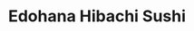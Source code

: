 ---
layout: place
title: "Edohana Hibachi Sushi"
permalink: /texas/fort-worth/edohana-hibachi-sushi.html
stateAbbr: TX
stateName: Texas
cityName: Fort Worth
seo:
  name: "Edohana Hibachi Sushi"
  type: Restaurant
  links: https://edohanafw.site/
description: "Edohana Hibachi Sushi serves delicious sushi in Fort Worth, Texas. Try fresh Japanese dishes for a great dining experience. "
place_id: ChIJK7ONF5xyToYRT-PbzhL0ve4
photos:
  - name: >-
      places/ChIJK7ONF5xyToYRT-PbzhL0ve4/photos/AeeoHcLAzNZSzv6EsCS7UIs0senvUQh0LU_-4GBl6Qo6Gh9NiyRPdH85srm3DauzkdAY1UjUf7oU0FgaRhi1kixCKuWX8Zd5vmkbWY5EGpeiyGBYbTSUmAQ-qDEvBSQv3YAEEVdzirvzrMfyDcYwmMHoWI5Xz9AVjFup6WMxfwZfeus899bZhc1LO4Bcho42Ao5NsQ6HkzpCHh2BrFqNmS41MPYcFbK5nTqNmvSw_9TNnHdb8dMzuNMV1M0BtjbXx4O3SXQ15YUuBztsDWa5etOcfAmsjLrVSvFN86-irWzDOHqGzg
    widthPx: 3000
    heightPx: 4000
    authorAttributions:
      - displayName: Edohana Hibachi Sushi
        uri: https://maps.google.com/maps/contrib/108484157835269442126
        photoUri: >-
          https://lh3.googleusercontent.com/a-/ALV-UjX8ihP8CBCP_0HY1QHNZLtWGdZwnz3BRVHcyCUFC_Rboa2nRJE=s100-p-k-no-mo
    flagContentUri: >-
      https://www.google.com/local/imagery/report/?cb_client=maps_api_places.places_api&image_key=!1e10!2sAF1QipNkjyRrLQzaJKmy3EYuwaQgedLvjmip5RAsRtFC&hl=en-US
    googleMapsUri: >-
      https://www.google.com/maps/place//data=!3m4!1e2!3m2!1sAF1QipNkjyRrLQzaJKmy3EYuwaQgedLvjmip5RAsRtFC!2e10!4m2!3m1!1s0x864e729c178db32b:0xeebdf412cedbe34f
  - name: >-
      places/ChIJK7ONF5xyToYRT-PbzhL0ve4/photos/AeeoHcIVSnvj2Hwiy3knq-KHSwKyL48g7g4ibZyKKpGbspEEPLQXxGpaKo7csNQ0PgCR9VOaW3fs8kN2i6MgLEklrEHfW72zRazdunkatcRU-CYAcnvubMLrW1Fd9xiiFWJKvmr2TeJZg7DWLyd2vqTk9OBs8TtwN812vQmmZKMkgryHIEiD3qH5S25ayvIwAJDSCQzRKShNnOsK6Cv2PVGDTobSp9YlYMRBgmj92WW1eUwVSGE6hFR5qjyReDt3mS6YpAVzYe2iS4lGoBQUSK-lDuzKb00fWYXh_qrL4xQoZSiVgw
    widthPx: 3024
    heightPx: 4032
    authorAttributions:
      - displayName: Edohana Hibachi Sushi
        uri: https://maps.google.com/maps/contrib/108484157835269442126
        photoUri: >-
          https://lh3.googleusercontent.com/a-/ALV-UjX8ihP8CBCP_0HY1QHNZLtWGdZwnz3BRVHcyCUFC_Rboa2nRJE=s100-p-k-no-mo
    flagContentUri: >-
      https://www.google.com/local/imagery/report/?cb_client=maps_api_places.places_api&image_key=!1e10!2sAF1QipNipPLt9Kh1HhSKR2SMKTLgpbJfxFV9lNOxdccg&hl=en-US
    googleMapsUri: >-
      https://www.google.com/maps/place//data=!3m4!1e2!3m2!1sAF1QipNipPLt9Kh1HhSKR2SMKTLgpbJfxFV9lNOxdccg!2e10!4m2!3m1!1s0x864e729c178db32b:0xeebdf412cedbe34f
  - name: >-
      places/ChIJK7ONF5xyToYRT-PbzhL0ve4/photos/AeeoHcL5Ik-YTQcDEKr-bKKbWUr2Qq2mEq43yCFcFUI9_N51ZkMW0fH0hL9FNbluBkkRlIGogZQ_Hy8FhwEpbpclHMuPY-TllqwlTLv3HwPPH9ikM65KRbjaryBK6llHPB8Wzrsk62u4P2x2jPQYYH0VndRmkRAchH-bvq3ARs78yMMKTSy593xODzeGA1X48aWyl1OEF7FmYS-GsEqdwfNLXmP9Gnncw07Oc8IUlXGaBgxIbN4KHk3SQpePdu1g9fN4GyosgDx91h7B54TyKEWxrzYMXxxyhHVoeS67-80oeZ57Hg
    widthPx: 3024
    heightPx: 3024
    authorAttributions:
      - displayName: Edohana Hibachi Sushi
        uri: https://maps.google.com/maps/contrib/108484157835269442126
        photoUri: >-
          https://lh3.googleusercontent.com/a-/ALV-UjX8ihP8CBCP_0HY1QHNZLtWGdZwnz3BRVHcyCUFC_Rboa2nRJE=s100-p-k-no-mo
    flagContentUri: >-
      https://www.google.com/local/imagery/report/?cb_client=maps_api_places.places_api&image_key=!1e10!2sAF1QipOKpr2ZCgZUhNoZodh-5wBM8ckoWrsbQRNzL3cK&hl=en-US
    googleMapsUri: >-
      https://www.google.com/maps/place//data=!3m4!1e2!3m2!1sAF1QipOKpr2ZCgZUhNoZodh-5wBM8ckoWrsbQRNzL3cK!2e10!4m2!3m1!1s0x864e729c178db32b:0xeebdf412cedbe34f
  - name: >-
      places/ChIJK7ONF5xyToYRT-PbzhL0ve4/photos/AeeoHcLg5-bxPY-r8ugaJVESlD11Sq5dwKzKb1RCvt-zIWZe0dxqzz1_mHasMgSSog4LTqFyofl0eRFvbriP8zytsm-GMesLN0DUEFMNdbyMVugrnl07KBIgqwQATqF-kVhamWrXmrnUEJVKfTbsZspNAOuwybtT17zoIcbcerLba7ecQoHM1pWdbk1jSmyzIIbMlDVK0KPO4FP6WMyOxbpAVmy3yuDTPafFe2tsBXUBOSe5Z_K0rFUbxyhZF75x7EyImgX4VB8yBV9MUoQyuTYmWQeV1VAEe2ESKqq0WHWpKVuZd5dQWWHJg5lysnQMBDETJGdzoA00hzuVEKjhBguNnfgezHTX0WXRPk29nchte8gOl-UDwJW_YzooiAX1kK-8seWxUj2_jryCNbLX4jN6av_juwqiZdA-YdKaYKWfMNpdCcM
    widthPx: 4032
    heightPx: 3024
    authorAttributions:
      - displayName: Jessica Balderas
        uri: https://maps.google.com/maps/contrib/106158079582125151604
        photoUri: >-
          https://lh3.googleusercontent.com/a/ACg8ocJz_CPsAFI24sUxLhl-ETWsixTX4isS41uCxGjtBu_WPVmBSQ=s100-p-k-no-mo
    flagContentUri: >-
      https://www.google.com/local/imagery/report/?cb_client=maps_api_places.places_api&image_key=!1e10!2sCIHM0ogKEICAgICr1bHOsgE&hl=en-US
    googleMapsUri: >-
      https://www.google.com/maps/place//data=!3m4!1e2!3m2!1sCIHM0ogKEICAgICr1bHOsgE!2e10!4m2!3m1!1s0x864e729c178db32b:0xeebdf412cedbe34f
  - name: >-
      places/ChIJK7ONF5xyToYRT-PbzhL0ve4/photos/AeeoHcJLcWXdHF1vzj-BimSmvGG60x_hXWDBYhbFobYomjjkYpAtTGl1hB8EBV5ahyLHT4h-TOueHM7m-cAYCHxdjBv0uDvIOMgGXll4kurgTmVncOm4SpktTgLqVYst8RyhrQGmNS7YnJw9UNlpJr8u_r3_ofTPI1Y3aqOXzwx6Bb6IfaCySuMriN1ElcDjAZ_8yV7OGDDOS6EgnUqO-UnTtwKjwAgzScwJ3IVcYB4D4sciCItHkg0O-NCxmdP9d_7Wkb0INUJUKNV_0V36HYtdkTePgMqfPDc_acckOAcjukYTOB-tsvgPrw-lKqG5VDIQYkSbSRNn7s1693u-Plc2PFVIrQUuL9FCKdH-yeUseAwNQ_tatyTpXz31Y3udJS4pR6505hSxSBhxuA2ItPvPbXBLMCztFK9cZE7NLP1Wf_V5zQ
    widthPx: 4032
    heightPx: 3024
    authorAttributions:
      - displayName: RA RS
        uri: https://maps.google.com/maps/contrib/117680803363701169551
        photoUri: >-
          https://lh3.googleusercontent.com/a-/ALV-UjV-QkwXoCM-Ns7eF1vHxRjRghlYuTplnh--gos5JictPW1jIohVog=s100-p-k-no-mo
    flagContentUri: >-
      https://www.google.com/local/imagery/report/?cb_client=maps_api_places.places_api&image_key=!1e10!2sCIHM0ogKEICAgIDTgPOfRw&hl=en-US
    googleMapsUri: >-
      https://www.google.com/maps/place//data=!3m4!1e2!3m2!1sCIHM0ogKEICAgIDTgPOfRw!2e10!4m2!3m1!1s0x864e729c178db32b:0xeebdf412cedbe34f
  - name: >-
      places/ChIJK7ONF5xyToYRT-PbzhL0ve4/photos/AeeoHcIh1iJ4D3fORRmNWDXml-iLz5nGVyPiGdEBHB94Qqd7_b-xKYkatLa2Jjyi2_9g2L3jeT9QjOretXU2CI8RiRl8FqhC_qhqhMYr1cyJZ9fQVI309_2x7OAlagBz4c4X8cIvrbJw6gZdDq3_NM7F7wR9JIvnrHLj9xZgLKb54ZQ2Hrv0oGaJUDpnD-MbT6cxLcQMzYJQNb-ZDX1H6R0VC02Uyg9lMXQSCUrPCnTyPmxTWrvxxzOAUKnmFGF8HVLXuo-x8mf4LqZ-P8OQBBsfVCH8J_bdiphHDsTJJhnupi7ArA
    widthPx: 960
    heightPx: 721
    authorAttributions:
      - displayName: Edohana Hibachi Sushi
        uri: https://maps.google.com/maps/contrib/108484157835269442126
        photoUri: >-
          https://lh3.googleusercontent.com/a-/ALV-UjX8ihP8CBCP_0HY1QHNZLtWGdZwnz3BRVHcyCUFC_Rboa2nRJE=s100-p-k-no-mo
    flagContentUri: >-
      https://www.google.com/local/imagery/report/?cb_client=maps_api_places.places_api&image_key=!1e10!2sAF1QipMbYTK7hMXp-NBBF2NDJ2oCgmsUwp7kQszQvCBb&hl=en-US
    googleMapsUri: >-
      https://www.google.com/maps/place//data=!3m4!1e2!3m2!1sAF1QipMbYTK7hMXp-NBBF2NDJ2oCgmsUwp7kQszQvCBb!2e10!4m2!3m1!1s0x864e729c178db32b:0xeebdf412cedbe34f
  - name: >-
      places/ChIJK7ONF5xyToYRT-PbzhL0ve4/photos/AeeoHcJSdib-be0OJ0BvNMY4ItfqPcZCO46lDhyrhbtkvqid-QGAvdQnNjxReH1gwIBHXspr3ghLr-7NGl8zG8G7_ILeirzpLqMxa_jyWsO91lmbQQFr0yYtzGJy_rsQz_58VHneK3AxgbIm6uF6kSVTNMF3I0dzbqbxQAucxRN7nmMWGk-n0VlBZNIXasez_dc_kuPv6eKrWPaPN0h5yLpN_MFi8iztVktQtBacWy5mFHPbwkeQ8DuQZYrdkZJGoBBi7sbzADEQloGFYewpUPbDOuY6wsBCsh-8Q4W8VEPOy9JH6G9o_JDqC8Nt956iwR94GK2q3FROY8F1arBYohEnxBiiNkKaLNixhCtVtt3hcoOGwhX6tJnyf8nQ4hdNlKvbNwCoExrB02DHI6gykZX_2CMXnoOTSU6wviIIDXyvxDLyYA
    widthPx: 3600
    heightPx: 4800
    authorAttributions:
      - displayName: Andrew Brady
        uri: https://maps.google.com/maps/contrib/104487861828193072838
        photoUri: >-
          https://lh3.googleusercontent.com/a-/ALV-UjW1_VPYc3czZK22mlol2q4S2up5g6i21JTLWMJeXbhKe83S2No=s100-p-k-no-mo
    flagContentUri: >-
      https://www.google.com/local/imagery/report/?cb_client=maps_api_places.places_api&image_key=!1e10!2sCIHM0ogKEICAgMDAj5yNOw&hl=en-US
    googleMapsUri: >-
      https://www.google.com/maps/place//data=!3m4!1e2!3m2!1sCIHM0ogKEICAgMDAj5yNOw!2e10!4m2!3m1!1s0x864e729c178db32b:0xeebdf412cedbe34f
  - name: >-
      places/ChIJK7ONF5xyToYRT-PbzhL0ve4/photos/AeeoHcIjNycC-koHQA7bgMxdm7WbRRnukRuEG73U3Ul5pScGR7r6ElJY9nRn_0j_jjUaQxbdq5ruhpKE4IW8I2JAQSY_yYYStW-vMo67KC4V9zjZQ_fEyhi0kR4hM0xAgRYIaTXCdIXZ2skreebxxJkOIQNbDUCt-Gj5mAicA1AkqLh5dP1Ofw8dhCp0y-E207-SvtB4tgij74JNKKmrTwmOVPfEvgX8knrIh5bhzorcYEDjEGC_sQfX4aIWuwru6xvjQ8Bm_khWVTw5SH7cTGzrYUvNaNDJ2gkpkaDCgVCsZB0XMlGXOgVJeYlWa_imKDhSRoBG5xsNAhLX1Lvazv7FJNU9wvE3a1wGR0E0sGvsm2FI_x6mSy8_VllLk8_AbwNkplDK8Ql7VE_bh8DnRas-nKhiKzLJij48y3w-YfGt3JO2DQ
    widthPx: 3600
    heightPx: 4800
    authorAttributions:
      - displayName: Jamie Hoffman
        uri: https://maps.google.com/maps/contrib/113121342927183349669
        photoUri: >-
          https://lh3.googleusercontent.com/a-/ALV-UjW-hw_sDYlPL6IX81JCAW4xMq2TkdKM0Yk307kvhw5ETBDpRy-4tw=s100-p-k-no-mo
    flagContentUri: >-
      https://www.google.com/local/imagery/report/?cb_client=maps_api_places.places_api&image_key=!1e10!2sCIHM0ogKEICAgIC_0NjHUQ&hl=en-US
    googleMapsUri: >-
      https://www.google.com/maps/place//data=!3m4!1e2!3m2!1sCIHM0ogKEICAgIC_0NjHUQ!2e10!4m2!3m1!1s0x864e729c178db32b:0xeebdf412cedbe34f
  - name: >-
      places/ChIJK7ONF5xyToYRT-PbzhL0ve4/photos/AeeoHcJ6zhzW1ZkKKsyRRqSsyVG8r8aoYRfg4jyCNUAus_8GuPU3b4ZFV_L6CJdf47aeHbw8lYDIkaRNIxYWkR1hQ6qPpySBoj9aPtr4PIOET4FduDKPHcty3awNISpzJ4WpuFz2d8ctYL_WU2ol0-VJj2z7Pt8HcRhx7S8UlA7LCpnX2e6ouNAJQg8_PSMkX937UE_LfCP40dQcczqOVSKc8_brzCl56oWRY9KT322nOHWa8I7WtKJgD0pWN96rG8aA24LfFbDxaP1lbQ2e9BGjmPyUA-vq-PAqpFZiTrfgkychOVeAlogPfr1xBh98F2Zl_aVJFkudGwIHS3MZLVQ8iduW-Tuc0wDgmW8qBPkjahJ_0TNqcARJGPF8LSixcg9xNHQxCdIe9akBNDICynUZobNmOrl5tSxJ8amLkR2JkV-_QA
    widthPx: 4000
    heightPx: 3000
    authorAttributions:
      - displayName: Pat Hodges
        uri: https://maps.google.com/maps/contrib/107249541915507864641
        photoUri: >-
          https://lh3.googleusercontent.com/a-/ALV-UjVB_mQXiJkkxKQZf4n1GU8QQl7Z1SI-xOuHBm1DjoK7r9lmtzfumg=s100-p-k-no-mo
    flagContentUri: >-
      https://www.google.com/local/imagery/report/?cb_client=maps_api_places.places_api&image_key=!1e10!2sCIHM0ogKEICAgMDwzrnQWw&hl=en-US
    googleMapsUri: >-
      https://www.google.com/maps/place//data=!3m4!1e2!3m2!1sCIHM0ogKEICAgMDwzrnQWw!2e10!4m2!3m1!1s0x864e729c178db32b:0xeebdf412cedbe34f
  - name: >-
      places/ChIJK7ONF5xyToYRT-PbzhL0ve4/photos/AeeoHcLYkIKjFkH36mZkdEiSkiD_AuSu15ITa1SZg4DthButIxSEpOmMNsIBk0-fVZZxml-ZSVdZWA_gZVLuFU39__qtyJWYIBU_Axf5q4i_Qn0bIl0GQAIdi_wfqvXemr8lOzOrSIgLZEDLrx3aehwGPJFMQzBrT7z7GkzO6Pmd2MKKP6lRi1au_g3gXojj7Latd3HUntWys5VFWYVd0ay4yR4B0zBw8mrH90Nc_IGgCZbkqNBFqn9dUW0i4n-q9dS5oKcs51482QGT3CcYQisciHUIY11IKmQLgi5zNWpKqYKK7w1NJngTEgsxfRIkw-HImpl6Y33S4Ipa0zhIs6payis1OhvafeCfeopgI0tB8gd6pbwZ_TVLc7pma72F5UDVQn3ocdTZ9Qdq-adO3CvnTv4Rb3jWRok-PwXU5iS9PvlVBg
    widthPx: 3024
    heightPx: 4032
    authorAttributions:
      - displayName: Jessica Balderas
        uri: https://maps.google.com/maps/contrib/106158079582125151604
        photoUri: >-
          https://lh3.googleusercontent.com/a/ACg8ocJz_CPsAFI24sUxLhl-ETWsixTX4isS41uCxGjtBu_WPVmBSQ=s100-p-k-no-mo
    flagContentUri: >-
      https://www.google.com/local/imagery/report/?cb_client=maps_api_places.places_api&image_key=!1e10!2sCIHM0ogKEICAgICr1bHOMg&hl=en-US
    googleMapsUri: >-
      https://www.google.com/maps/place//data=!3m4!1e2!3m2!1sCIHM0ogKEICAgICr1bHOMg!2e10!4m2!3m1!1s0x864e729c178db32b:0xeebdf412cedbe34f
address: 5816 SW Loop 820, Fort Worth, TX 76132, USA
street: 5816 SW Loop 820
city: Fort Worth
state: TX
zip: '76132'
country: USA
neighborhood: null
latitude: '32.685620'
longitude: '-97.411417'
accessibility_options:
  wheelchairAccessibleParking: true
  wheelchairAccessibleEntrance: true
  wheelchairAccessibleRestroom: true
  wheelchairAccessibleSeating: true
business_status: OPERATIONAL
name: Edohana Hibachi Sushi
google_maps_links:
  directionsUri: >-
    https://www.google.com/maps/dir//''/data=!4m7!4m6!1m1!4e2!1m2!1m1!1s0x864e729c178db32b:0xeebdf412cedbe34f!3e0
  placeUri: https://maps.google.com/?cid=17203174513242268495
  writeAReviewUri: >-
    https://www.google.com/maps/place//data=!4m3!3m2!1s0x864e729c178db32b:0xeebdf412cedbe34f!12e1
  reviewsUri: >-
    https://www.google.com/maps/place//data=!4m4!3m3!1s0x864e729c178db32b:0xeebdf412cedbe34f!9m1!1b1
  photosUri: >-
    https://www.google.com/maps/place//data=!4m3!3m2!1s0x864e729c178db32b:0xeebdf412cedbe34f!10e5
primary_type: Japanese Restaurant
opening_hours:
  regular:
    - 'Monday: 11:00 AM – 2:00 PM, 4:45 – 10:00 PM'
    - 'Tuesday: 11:00 AM – 2:00 PM, 4:45 – 10:00 PM'
    - 'Wednesday: 11:00 AM – 2:00 PM, 4:45 – 10:00 PM'
    - 'Thursday: 11:00 AM – 2:00 PM, 4:45 – 10:00 PM'
    - 'Friday: 11:00 AM – 2:00 PM, 4:45 – 9:30 PM'
    - 'Saturday: 4:30 – 10:30 PM'
    - 'Sunday: 4:30 – 9:30 PM'
  current:
    - 'Monday: 11:00 AM – 2:00 PM, 4:45 – 10:00 PM'
    - 'Tuesday: 11:00 AM – 2:00 PM, 4:45 – 10:00 PM'
    - 'Wednesday: 11:00 AM – 2:00 PM, 4:45 – 10:00 PM'
    - 'Thursday: 11:00 AM – 2:00 PM, 4:45 – 10:00 PM'
    - 'Friday: 11:00 AM – 2:00 PM, 4:45 – 9:30 PM'
    - 'Saturday: 4:30 – 10:30 PM'
    - 'Sunday: 4:30 – 9:30 PM'
secondary_opening_hours:
  regular:
    weekdayDescriptions: null
    type: null
  current:
    weekdayDescriptions: null
    type: null
phone: (817) 731-6002
price_level: PRICE_LEVEL_MODERATE
price_range: $20 &ndash; $30
rating: '4.3'
rating_count: 0
website: https://edohanafw.site/
reviews: null
parking_options: null
payment_options: null
allow_dogs: null
curbside_pickup: null
delivery: null
dine_in: null
good_for_children: null
good_for_groups: null
good_for_sports: null
live_music: null
menu_for_children: null
outdoor_seating: null
reservable: null
restroom: null
serves_beer: null
serves_breakfast: null
serves_brunch: null
serves_cocktails: null
serves_coffee: null
serves_dinner: null
serves_dessert: null
serves_lunch: null
serves_vegetarian_food: null
serves_wine: null
takeout: null
update_category: essentials
summary: null

---